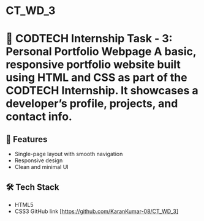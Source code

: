 # CT_WD_3
# 💼 CODTECH Internship Task - 3: Personal Portfolio Webpage  A basic, responsive portfolio website built using **HTML** and **CSS** as part of the CODTECH Internship. It showcases a developer’s profile, projects, and contact info.
## 🚀 Features
- Single-page layout with smooth navigation  
- Responsive design  
- Clean and minimal UI
## 🛠️ Tech Stack
- HTML5  
- CSS3 
GitHub link [https://github.com/KaranKumar-08/CT_WD_3]
